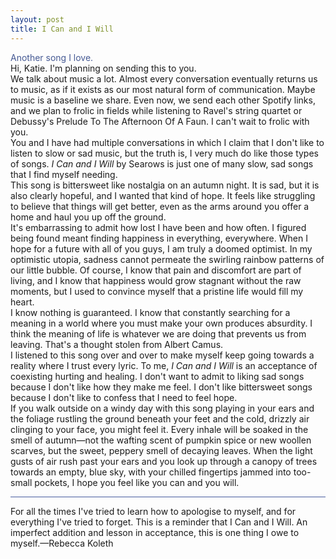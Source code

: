 ```yaml
---
layout: post
title: I Can and I Will
---
```

<style>
h1.post-title {
  color: #4e688c;
}
</style>

<audio id="song" src="/assets/icaniwill.mp3" preload="auto"></audio>

<div id="tapToPlay" style="position:fixed;top:0;left:0;width:100vw;height:100vh;background:transparent;z-index:9999;"></div>


<script>
  window.addEventListener("DOMContentLoaded", function () {
    const audio = document.getElementById("song");
    setTimeout(function () {
      audio.play().catch(() => {
        console.log("Autoplay blocked.");
      });
    }, 500);
  });
</script>

<script>
  document.getElementById("tapToPlay")?.addEventListener("click", function () {
    const audio = document.getElementById("song");
    audio.play().catch(() => {
      console.log("Autoplay failed.");
    });
    this.remove();
  });
</script>

<div style="color: #465a94;">
Another song I love.
</div>

<!--more-->
<div class= "indent">
Hi, Katie. I'm planning on sending this to you.
</div>
<div class = "indent">  
We talk about music a lot. Almost every conversation eventually returns us to music, as if it exists as our most natural form of communication. Maybe music is a baseline we share. Even now, we send each other Spotify links, and we plan to frolic in fields while listening to Ravel's string quartet or Debussy's Prelude To The Afternoon Of A Faun. I can't wait to frolic with you.
</div>

<div class="indent"> 
You and I have had multiple conversations in which I claim that I don't like to listen to slow or sad music, but the truth is, I very much do like those types of songs. <em>I Can and I Will</em> by Searows is just one of many slow, sad songs that I find myself needing.
</div>

<div class="indent">
This song is bittersweet like nostalgia on an autumn night. It is sad, but it is also clearly hopeful, and I wanted that kind of hope. It feels like struggling to believe that things will get better, even as the arms around you offer a home and haul you up off the ground.
</div>

<div class="indent">
It's embarrassing to admit how lost I have been and how often. I figured being found meant finding happiness in everything, everywhere. When I hope for a future with all of you guys, I am truly a doomed optimist. In my optimistic utopia, sadness cannot permeate the swirling rainbow patterns of our little bubble. Of course, I know that pain and discomfort are part of living, and I know that happiness would grow stagnant without the raw moments, but I used to convince myself that a pristine life would fill my heart. 
</div>

<div class="indent"> 
I know nothing is guaranteed. I know that constantly searching for a meaning in a world where you must make your own produces absurdity. I think the meaning of life is whatever we are doing that prevents us from leaving. That's a thought stolen from Albert Camus.
</div>

<div class="indent"> 
I listened to this song over and over to make myself keep going towards a reality where I trust every lyric. To me, <em>I Can and I Will</em> is an acceptance of coexisting hurting and healing. I don't want to admit to liking sad songs because I don't like how they make me feel. I don't like bittersweet songs because I don't like to confess that I need to feel hope. 
</div>

<div class="indent">  
If you walk outside on a windy day with this song playing in your ears and the foliage rustling the ground beneath your feet and the cold, drizzly air clinging to your face, you might feel it. Every inhale will be soaked in the smell of autumn—not the wafting scent of pumpkin spice or new woollen scarves, but the sweet, peppery smell of decaying leaves. When the light gusts of air rush past your ears and you look up through a canopy of trees towards an empty, blue sky, with your chilled fingertips jammed into too-small pockets, I hope you feel like you can and you will.
</div>
<hr style="background-color:#475c9e;">
<div class="indent">
For all the times I've tried to learn how to apologise to myself, and for everything I've tried to forget. This is a reminder that I Can and I Will. An imperfect addition and lesson in acceptance, this is one thing I owe to myself.—Rebecca Koleth
</div>
